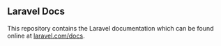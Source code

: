 ## Laravel Docs

This repository contains the Laravel documentation which can be found online at [laravel.com/docs](http://laravel.com/docs).